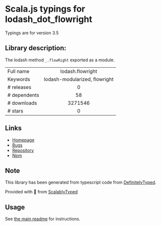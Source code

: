 
# Scala.js typings for lodash_dot_flowright

Typings are for version 3.5

## Library description:
The lodash method `_.flowRight` exported as a module.

|                    |                 |
| ------------------ | :-------------: |
| Full name          | lodash.flowright |
| Keywords           | lodash-modularized, flowright |
| # releases         | 0 |
| # dependents       | 58 |
| # downloads        | 3271546 |
| # stars            | 0 |

## Links
- [Homepage](https://lodash.com/)
- [Bugs](https://github.com/lodash/lodash/issues)
- [Repository](https://github.com/lodash/lodash)
- [Npm](https://www.npmjs.com/package/lodash.flowright)
    


## Note
This library has been generated from typescript code from [DefinitelyTyped](https://definitelytyped.org).

Provided with :purple_heart: from [ScalablyTyped](https://github.com/oyvindberg/ScalablyTyped)

## Usage
See [the main readme](../../readme.md) for instructions.


